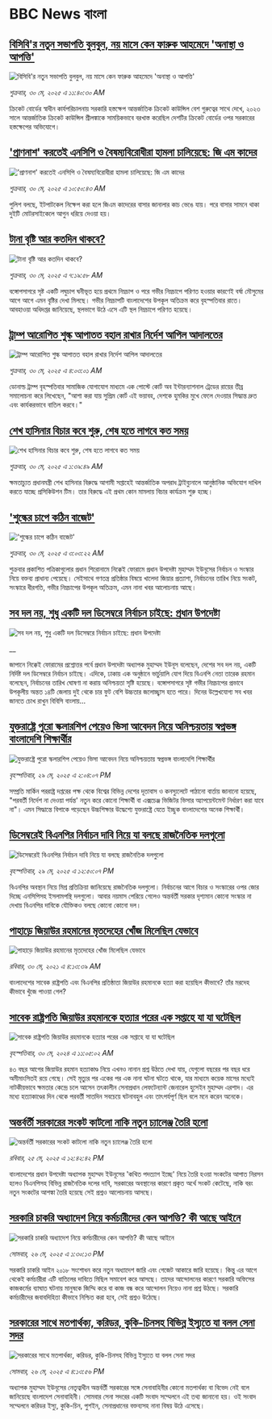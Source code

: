 # BBC News বাংলা## [বিসিবি'র নতুন সভাপতি বুলবুল, নয় মাসে কেন ফারুক আহমেদে 'অনাস্থা ও আপত্তি'](https://www.bbc.com/bengali/articles/c0ln9l9696yo?at_campaign=githubrss)![বিসিবি'র নতুন সভাপতি বুলবুল, নয় মাসে কেন ফারুক আহমেদে 'অনাস্থা ও আপত্তি'](https://ichef.bbci.co.uk/ace/standard/240/cpsprodpb/e090/live/5c421ec0-3d3a-11f0-ac1e-2ddfd85d9da7.png)_শুক্রবার, ৩০ মে, ২০২৫ এ ১১:৪০:৩০ AM_ক্রিকেট বোর্ডের স্বাধীন কার্যপরিচালনায় সরকারি হস্তক্ষেপ আন্তর্জাতিক ক্রিকেট কাউন্সিল বেশ গুরুত্বের সাথে দেখে, ২০২৩ সালে আন্তর্জাতিক ক্রিকেট কাউন্সিল শ্রীলঙ্কাকে সাময়িকভাবে বরখাস্ত করেছিল দেশটির ক্রিকেট বোর্ডের ওপর সরকারের হস্তক্ষেপের অভিযোগে।## ['প্রাণনাশ' করতেই এনসিপি ও বৈষম্যবিরোধীরা হামলা চালিয়েছে: জি এম কাদের](https://www.bbc.com/bengali/articles/c87jl9431qvo?at_campaign=githubrss)!['প্রাণনাশ' করতেই এনসিপি ও বৈষম্যবিরোধীরা হামলা চালিয়েছে: জি এম কাদের](https://ichef.bbci.co.uk/ace/standard/240/cpsprodpb/f29f/live/e163c8b0-3d26-11f0-b1db-7b03bfaa8894.jpg)_শুক্রবার, ৩০ মে, ২০২৫ এ ১০:৫০:৪৩ AM_পুলিশ বলছে, ইটপাটকেল নিক্ষেপ করা হলে জিএম কাদেরের বাসার জানালার কাচ ভেঙে যায়। পরে বাসার সামনে থাকা দুইটি মোটরসাইকেলে আগুন ধরিয়ে দেওয়া হয়।## [টানা বৃষ্টি আর কতদিন থাকবে?](https://www.bbc.com/bengali/articles/c3wd7vxgz1zo?at_campaign=githubrss)![টানা বৃষ্টি আর কতদিন থাকবে?](https://ichef.bbci.co.uk/ace/standard/240/cpsprodpb/d27c/live/111b3c80-3d24-11f0-b1db-7b03bfaa8894.jpg)_শুক্রবার, ৩০ মে, ২০২৫ এ ৭:১৯:৫৮ AM_বঙ্গোপসাগরে সৃষ্ট একটি লঘুচাপ ঘনীভূত হয়ে প্রথমে নিম্নচাপ ও পরে গভীর নিম্নচাপে পরিণত হওয়ার কারণেই বর্ষা মৌসুমের আগে আগে এমন বৃষ্টির দেখা মিলছে। গভীর নিম্নচাপটি বাংলাদেশের উপকূল অতিক্রম করে বৃহস্পতিবার রাতে। আবহাওয়া অধিদপ্তর জানিয়েছে, স্থলভাগে উঠে এসে এটি স্থল নিম্নচাপে পরিণত হয়েছে।## [ট্রাম্প আরোপিত শুল্ক আপাতত বহাল রাখার নির্দেশ আপিল আদালতের](https://www.bbc.com/bengali/articles/crmkdr9v2v8o?at_campaign=githubrss)![ট্রাম্প আরোপিত শুল্ক আপাতত বহাল রাখার নির্দেশ আপিল আদালতের](https://ichef.bbci.co.uk/ace/standard/240/cpsprodpb/d393/live/d703a500-3d00-11f0-b6e6-4ddb91039da1.jpg)_শুক্রবার, ৩০ মে, ২০২৫ এ ৪:০৩:০১ AM_ডোনাল্ড ট্রাম্প বৃহস্পতিবার সামাজিক যোগাযোগ মাধ্যমে এক পোস্টে কোর্ট অব ইন্টারন্যাশনাল ট্রেডের রায়ের তীব্র সমালোচনা করে লিখেছেন, "আশা করা যায় সুপ্রিম কোর্ট এই ভয়াবহ, দেশকে হুমকির মুখে ফেলে দেওয়ার সিদ্ধান্ত দ্রুত এবং কার্যকরভাবে বাতিল করবে।"## [শেখ হাসিনার বিচার কবে শুরু, শেষ হতে লাগবে কত সময়](https://www.bbc.com/bengali/articles/c4gkp6dpp50o?at_campaign=githubrss)![শেখ হাসিনার বিচার কবে শুরু, শেষ হতে লাগবে কত সময়](https://ichef.bbci.co.uk/ace/standard/240/cpsprodpb/244e/live/ebcee4a0-3ba6-11f0-b0d7-71720076f013.jpg)_শুক্রবার, ৩০ মে, ২০২৫ এ ১:৩৯:৪৯ AM_ক্ষমতাচ্যুত প্রধানমন্ত্রী শেখ হাসিনার বিরুদ্ধে আগামী সপ্তাহেই আন্তর্জাতিক অপরাধ ট্রাইব্যুনালে আনুষ্ঠানিক অভিযোগ দাখিল করতে যাচ্ছে প্রসিকিউশন টিম। তার বিরুদ্ধে এই প্রথম কোন মামলায় বিচার কার্যক্রম শুরু হচ্ছে।## ['শুল্কের চাপে কঠিন বাজেট'](https://www.bbc.com/bengali/articles/cx2qely1ed1o?at_campaign=githubrss)!['শুল্কের চাপে কঠিন বাজেট'](https://ichef.bbci.co.uk/ace/standard/240/cpsprodpb/621b/live/7dd84600-3d02-11f0-8500-2d6753d8825c.jpg)_শুক্রবার, ৩০ মে, ২০২৫ এ ৩:০৩:২২ AM_শুক্রবার প্রকাশিত পত্রিকাগুলোর প্রধান শিরোনামে নিক্কেই ফোরামে প্রধান উপদেষ্টা মুহাম্মদ ইউনূসের নির্বাচন ও সংস্কার নিয়ে বক্তব্য প্রাধান্য পেয়েছে। সেইসাথে গণতন্ত্র প্রতিষ্ঠার বিষয়ে খালেদা জিয়ার প্রত্যাশা, নির্বাচনের তারিখ নিয়ে সংকট, সংস্কারে ধীরগতি, গভীর নিম্নচাপের উপকূল অতিক্রম,  এমন নানা খবর আলোচনায় আছে।## [সব দল নয়, শুধু  একটি দল ডিসেম্বরে নির্বাচন চাইছে: প্রধান উপদেষ্টা](https://www.bbc.co.uk/bengali/live/c3e50vynn47t?at_campaign=githubrss)![সব দল নয়, শুধু  একটি দল ডিসেম্বরে নির্বাচন চাইছে: প্রধান উপদেষ্টা](https://ichef.bbci.co.uk/ace/standard/240/cpsprodpb/8493/live/8c6ff1f0-3cb1-11f0-af00-f94ff1cabcc0.jpg)__জাপানে নিক্কেই ফোরামের প্রশ্নোত্তর পর্বে প্রধান উপদেষ্টা অধ্যাপক মুহাম্মদ ইউনূস বলেছেন, দেশের সব দল নয়, একটি নির্দিষ্ট দল ডিসেম্বরে নির্বাচন চাইছে। এদিকে, ঢাকায় এক অনুষ্ঠানে ভার্চুয়ালি যোগ দিয়ে বিএনপি নেতা তারেক রহমান বলেছেন, নির্বাচনের তারিখ ঘোষণা না করায় অনিশ্চয়তা সৃষ্টি হয়েছে। বঙ্গোপসাগরে সৃষ্ট গভীর নিম্নচাপের প্রভাবে উপকূলীয় অন্তত ১৪টি জেলায় দুই থেকে চার ফুট বেশি উচ্চতার জলোচ্ছ্বাস হতে পারে।  দিনের উল্লেখযোগ্য সব খবর জানতে চোখ রাখুন বিবিসি বাংলায়...## [যুক্তরাষ্ট্রে পুরো স্কলারশিপ পেয়েও ভিসা আবেদন নিয়ে অনিশ্চয়তায় স্বপ্নভঙ্গ    বাংলাদেশি শিক্ষার্থীর](https://www.bbc.com/bengali/articles/c3v51z96pwwo?at_campaign=githubrss)![যুক্তরাষ্ট্রে পুরো স্কলারশিপ পেয়েও ভিসা আবেদন নিয়ে অনিশ্চয়তায় স্বপ্নভঙ্গ    বাংলাদেশি শিক্ষার্থীর](https://ichef.bbci.co.uk/ace/standard/240/cpsprodpb/085b/live/cd936790-3c82-11f0-b6e6-4ddb91039da1.jpg)_বৃহস্পতিবার, ২৯ মে, ২০২৫ এ ২:০৪:০৭ PM_সম্প্রতি মার্কিন পররাষ্ট্র দপ্তরের পক্ষ থেকে বিশ্বের বিভিন্ন দেশের দূতাবাস ও কনস্যুলেটে পাঠানো বার্তায় জানানো হয়েছে, "পরবর্তী নির্দেশ না দেওয়া পর্যন্ত' নতুন করে কোনো শিক্ষার্থী বা এক্সচেঞ্জ ভিজিটর ভিসার অ্যাপয়েন্টমেন্ট নির্ধারণ করা যাবে না"। এমন সিদ্ধান্তে বিপাকে পড়েছেন উচ্চশিক্ষার উদ্ধেশ্যে যুক্তরাষ্ট্রে যেতে ইচ্ছুক বাংলাদেশের অনেক শিক্ষার্থী।## [ডিসেম্বরেই বিএনপির নির্বাচন দাবি নিয়ে যা বলছে রাজনৈতিক দলগুলো](https://www.bbc.com/bengali/articles/c20q836gxyyo?at_campaign=githubrss)![ডিসেম্বরেই বিএনপির নির্বাচন দাবি নিয়ে যা বলছে রাজনৈতিক দলগুলো](https://ichef.bbci.co.uk/ace/standard/240/cpsprodpb/0b95/live/0288fa90-3c7f-11f0-b6e6-4ddb91039da1.jpg)_বৃহস্পতিবার, ২৯ মে, ২০২৫ এ ১২:৫০:০৭ PM_বিএনপির অবস্থান নিয়ে মিশ্র প্রতিক্রিয়া জানিয়েছে রাজনৈতিক দলগুলো। নির্বাচনের আগে বিচার ও সংস্কারের ওপর জোর দিচ্ছে এনসিপিসহ ইসলামপন্থি দলগুলো। আবার নয়মাস পেরিয়ে গেলেও অন্তর্বর্তী সরকার দৃশ্যমান কোনো সংস্কার না দেখায় বিএনপির দাবিকে যৌক্তিকও বলছে কোনো কোনো দল।## [পাহাড়ে জিয়াউর রহমানের মৃতদেহের খোঁজ মিলেছিল যেভাবে](https://www.bbc.com/bengali/news-44299721?at_campaign=githubrss)![পাহাড়ে জিয়াউর রহমানের মৃতদেহের খোঁজ মিলেছিল যেভাবে](https://ichef.bbci.co.uk/ace/standard/240/cpsprodpb/8426/production/_101803833_4ff7d9d5-08a8-4613-8ad6-f80bb5c8753e.jpg)_রবিবার, ৩০ মে, ২০২১ এ ৪:১৩:৩৯ AM_বাংলাদেশের সাবেক রাষ্ট্রপতি এবং বিএনপির প্রতিষ্ঠাতা জিয়াউর রহমানকে হত্যা করা হয়েছিল কীভাবে? তাঁর মরদেহ কীভাবে খুঁজে পাওয়া গেল?## [সাবেক রাষ্ট্রপতি জিয়াউর রহমানকে হত্যার পরের এক সপ্তাহে যা যা ঘটেছিল](https://www.bbc.com/bengali/articles/cw88vqg9nvxo?at_campaign=githubrss)![সাবেক রাষ্ট্রপতি জিয়াউর রহমানকে হত্যার পরের এক সপ্তাহে যা যা ঘটেছিল](https://ichef.bbci.co.uk/ace/standard/240/cpsprodpb/5a90/live/8d496c60-1795-11ef-baa7-25d483663b8e.jpg)_বৃহস্পতিবার, ৩০ মে, ২০২৪ এ ১১:০৫:০২ AM_৪৩ বছর আগের জিয়াউর রহমান হত্যাকাণ্ড নিয়ে এখনও নানান প্রশ্ন উঠতে দেখা যায়, যেগুলো বছরের পর বছর ধরে অমীমাংসিতই রয়ে গেছে। সেই মৃত্যুর পর একের পর এক নানা ঘটনা ঘটতে থাকে, যার মাধ্যমে কয়েক মাসের মধ্যেই নাটকীয়ভাবে ক্ষমতার কেন্দ্রে চলে আসেন তৎকালীন সেনাপ্রধান লেফটেন্যান্ট জেনারেল হুসেইন মুহাম্মদ এরশাদ। এর মধ্যে হত্যাকাণ্ডের দিন থেকে পরবর্তী সাতদিন সবচেয়ে ঘটনাবহুল এবং তাৎপর্যপূর্ণ ছিল বলে মনে করেন অনেকে।## [অন্তর্বর্তী সরকারের সংকট কাটলো নাকি নতুন চ্যালেঞ্জ তৈরি হলো](https://www.bbc.com/bengali/articles/cje7d0x51y7o?at_campaign=githubrss)![অন্তর্বর্তী সরকারের সংকট কাটলো নাকি নতুন চ্যালেঞ্জ তৈরি হলো](https://ichef.bbci.co.uk/ace/standard/240/cpsprodpb/e2a7/live/ab064c20-3957-11f0-8519-3b5a01ebe413.jpg)_রবিবার, ২৫ মে, ২০২৫ এ ১২:৪২:৪২ PM_বাংলাদেশের প্রধান উপদেষ্টা অধ্যাপক মুহাম্মদ ইউনূসের 'কথিত পদত্যাগ ইচ্ছে' নিয়ে তৈরি হওয়া সংকটের আপাত নিরসন হলেও বিএনপিসহ বিভিন্ন রাজনৈতিক দলের দাবি, সরকারের অবস্থানের কারণে প্রকৃত অর্থে সংকট কেটেছে, নাকি বরং নতুন সংকটের আশঙ্কা তৈরি হয়েছে সেই প্রশ্নও আলোচনায় আসছে।## [সরকারি চাকরি অধ্যাদেশ নিয়ে কর্মচারীদের কেন আপত্তি? কী আছে আইনে ](https://www.bbc.com/bengali/articles/cpd495yegw2o?at_campaign=githubrss)![সরকারি চাকরি অধ্যাদেশ নিয়ে কর্মচারীদের কেন আপত্তি? কী আছে আইনে ](https://ichef.bbci.co.uk/ace/standard/240/cpsprodpb/351a/live/4a1c1bd0-3a31-11f0-8b82-f75b8da723b0.jpg)_সোমবার, ২৬ মে, ২০২৫ এ ১:৩০:১৩ PM_সরকারি চাকরি আইন ২০১৮ সংশোধন করে নতুন অধ্যাদেশ জারি এবং গেজেট আকারে জারি হয়েছে। কিন্তু এর আগে থেকেই কর্মচারীরা এটি বাতিলের দাবিতে মিছিল সমাবেশ করে আসছে। তাদের আন্দোলনের কারণে সরকারি অফিসের কাজকর্মের ব্যাঘাত ঘটনায় মানুষকে জিম্মি করে বা কাজ বন্ধ করে আন্দোলন নিয়েও নানা প্রশ্ন উঠছে। সরকারি কর্মচারীদের জবাবদিহিতা কীভাবে নিশ্চিত করা হবে, সেই প্রশ্নও উঠেছে।## [সরকারের সাথে মতপার্থক্য, করিডর, কুকি-চিনসহ বিভিন্ন ইস্যুতে যা বলল সেনা সদর](https://www.bbc.com/bengali/articles/c331ry3nmd6o?at_campaign=githubrss)![সরকারের সাথে মতপার্থক্য, করিডর, কুকি-চিনসহ বিভিন্ন ইস্যুতে যা বলল সেনা সদর](https://ichef.bbci.co.uk/ace/standard/240/cpsprodpb/a4e6/live/5eb05ce0-3a4b-11f0-96c3-cf669419a2b0.jpg)_সোমবার, ২৬ মে, ২০২৫ এ ৪:১৩:৫৬ PM_অধ্যাপক মুহাম্মদ ইউনূসের নেতৃত্বাধীন অন্তর্বর্তী সরকারের সঙ্গে সেনাবাহিনীর কোনো মতপার্থক্য বা বিভেদ নেই বলে জানিয়েছে বাংলাদেশ সেনাবাহিনী। সোমবার সেনা সদরের একটি সংবাদ সম্মেলনে এই তথ্য জানানো হয়। ওই সংবাদ সম্মেলনে করিডর ইস্যু, কুকি-চিন, পুশইন, সেনাপ্রধানের বক্তব্যসহ নানা বিষয় উঠে এসেছে।